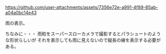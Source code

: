 


https://github.com/user-attachments/assets/7356e72e-a991-4f89-85ab-a04a0bc14e43



雨の表示。

ちなみに・・・
雨粒をスーパースローカメラで撮影するとパラシュートのような形状らしいが
それを表示しても雨に見えないので縦長の線を表示する必要がある。

